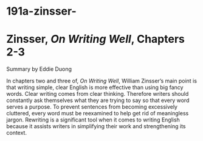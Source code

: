 191a-zinsser-
============
# Zinsser, _On Writing Well_, Chapters 2-3

Summary by Eddie Duong

In chapters two and three of, _On Writing Well_, William Zinsser’s main point is that writing simple, clear English is more effective than using big fancy words. Clear writing comes from clear thinking. Therefore writers should constantly ask themselves what they are trying to say so that every word serves a purpose. To prevent sentences from becoming excessively cluttered, every word must be reexamined to help get rid of meaningless jargon. Rewriting is a significant tool when it comes to writing English because it assists writers in simplifying their work and strengthening its context. 
